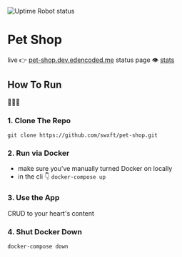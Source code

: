 
![Uptime Robot status](https://img.shields.io/uptimerobot/status/:m795438013-f70ddc3a8022c67611e653b9)
# Pet Shop
live 👉 [pet-shop.dev.edencoded.me](http://pet-shop.dev.edencoded.me/)
status page 👁️ [stats](https://stats.uptimerobot.com/9oXBgcR2nz)

## How To Run
🎽🎽🎽
### 1. Clone The Repo
`git clone https://github.com/swxft/pet-shop.git`

### 2. Run via Docker
- make sure you've manually turned Docker on locally
- in the cli 👇
`docker-compose up` 

### 3. Use the App
CRUD to your heart's content

### 4. Shut Docker Down
`docker-compose down` 
